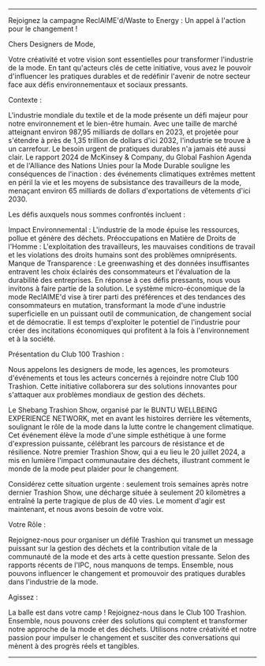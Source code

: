 ---

Rejoignez la campagne ReclAIME'd/Waste to Energy : Un appel à l'action pour le changement !

Chers Designers de Mode,

Votre créativité et votre vision sont essentielles pour transformer l'industrie de la mode. En tant qu'acteurs clés de cette initiative, vous avez le pouvoir d'influencer les pratiques durables et de redéfinir l'avenir de notre secteur face aux défis environnementaux et sociaux pressants.

Contexte :

L'industrie mondiale du textile et de la mode présente un défi majeur pour notre environnement et le bien-être humain. Avec une taille de marché atteignant environ 987,95 milliards de dollars en 2023, et projetée pour s'étendre à près de 1,35 trillion de dollars d'ici 2032, l'industrie se trouve à un carrefour. Le besoin urgent de pratiques durables n'a jamais été aussi clair. Le rapport 2024 de McKinsey & Company, du Global Fashion Agenda et de l'Alliance des Nations Unies pour la Mode Durable souligne les conséquences de l'inaction : des événements climatiques extrêmes mettent en péril la vie et les moyens de subsistance des travailleurs de la mode, menaçant environ 65 milliards de dollars d'exportations de vêtements d'ici 2030.

Les défis auxquels nous sommes confrontés incluent :

Impact Environnemental : L'industrie de la mode épuise les ressources, pollue et génère des déchets.
Préoccupations en Matière de Droits de l'Homme : L'exploitation des travailleurs, les mauvaises conditions de travail et les violations des droits humains sont des problèmes omniprésents.
Manque de Transparence : Le greenwashing et des données insuffisantes entravent les choix éclairés des consommateurs et l'évaluation de la durabilité des entreprises.
En réponse à ces défis pressants, nous vous invitons à faire partie de la solution. Le système micro-économique de la mode ReclAIME'd vise à tirer parti des préférences et des tendances des consommateurs en mutation, transformant la mode d'une industrie superficielle en un puissant outil de communication, de changement social et de démocratie. Il est temps d'exploiter le potentiel de l'industrie pour créer des incitations économiques qui profitent à la fois à l'environnement et à la société.

Présentation du Club 100 Trashion :

Nous appelons les designers de mode, les agences, les promoteurs d'événements et tous les acteurs concernés à rejoindre notre Club 100 Trashion. Cette initiative collaborera sur des solutions innovantes pour s'attaquer aux problèmes mondiaux de gestion des déchets.

Le Shebang Trashion Show, organisé par le BUNTU WELLBEING EXPERIENCE NETWORK, met en avant les histoires derrière les vêtements, soulignant le rôle de la mode dans la lutte contre le changement climatique. Cet événement élève la mode d'une simple esthétique à une forme d'expression puissante, célébrant les parcours de résistance et de résilience. Notre premier Trashion Show, qui a eu lieu le 20 juillet 2024, a mis en lumière l'impact communautaire des déchets, illustrant comment le monde de la mode peut plaider pour le changement.

Considérez cette situation urgente : seulement trois semaines après notre dernier Trashion Show, une décharge située à seulement 20 kilomètres a entraîné la perte tragique de plus de 40 vies. Le moment d'agir est maintenant, et nous avons besoin de votre voix.

Votre Rôle :

Rejoignez-nous pour organiser un défilé Trashion qui transmet un message puissant sur la gestion des déchets et la contribution vitale de la communauté de la mode et des arts à cette question pressante. Selon des rapports récents de l'IPC, nous manquons de temps. Ensemble, nous pouvons influencer le changement et promouvoir des pratiques durables dans l'industrie de la mode.

Agissez :

La balle est dans votre camp ! Rejoignez-nous dans le Club 100 Trashion. Ensemble, nous pouvons créer des solutions qui comptent et transformer notre approche de la mode et des déchets. Utilisons notre créativité et notre passion pour impulser le changement et susciter des conversations qui mènent à des progrès réels et tangibles.

---